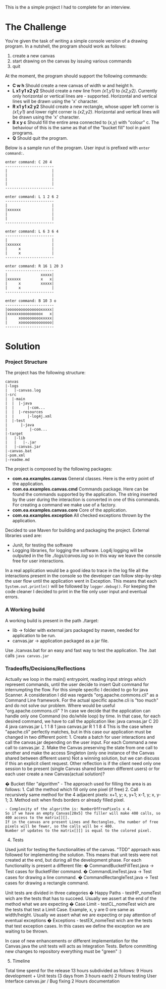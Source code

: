 This is the a simple project I had to complete for an interview.

# The Challenge
You're given the task of writing a simple console version of a drawing program. In a nutshell, the program should work as follows:
1. create a new canvas
2. start drawing on the canvas by issuing various commands
3. quit

At the moment, the program should support the following commands:
- __C w h__ Should create a new canvas of width w and height h.
- __L x1 y1 x2 y2__ Should create a new line from _(x1,y1)_ to _(x2,y2)_. Currently only horizontal or vertical lines are - supported. Horizontal and vertical lines will be drawn using the 'x' character.
- __R x1 y1 x2 y2__ Should create a new rectangle, whose upper left corner is _(x1,y1)_ and lower right corner is _(x2,y2)_. Horizontal and vertical lines will be drawn using the 'x' character.
- __B x y c__ Should fill the entire area connected to (x,y) with "colour" c. The behaviour of this is the same as that of the "bucket fill" tool in paint programs.
- __Q__ Should quit the program.

Below is a sample run of the program. User input is prefixed with `enter command:`.
```
enter command: C 20 4
----------------------
|                    |
|                    |
|                    |
|                    |
----------------------

enter command: L 1 2 6 2
----------------------
|                    |
|xxxxxx              |
|                    |
|                    |
----------------------

enter command: L 6 3 6 4
----------------------
|                    |
|xxxxxx              |
|     x              |
|     x              |
----------------------

enter command: R 16 1 20 3
----------------------
|               xxxxx|
|xxxxxx         x   x|
|     x         xxxxx|
|     x              |
----------------------

enter command: B 10 3 o
----------------------
|oooooooooooooooxxxxx|
|xxxxxxooooooooox   x|
|     xoooooooooxxxxx|
|     xoooooooooooooo|
----------------------
```


# Solution

### Project Structure
The project has the following structure:
```
canvas
|-logs
|   |-canvas.log 
|-src
|  |-main
|  |  |-java
|  |      |-com... 				
|  |  |-resources
|  |      |-log4j.xml 
|  |-test
|      |-java
|          |-com...				
|-target
|   |-lib
|   |   |-.jar  
|   |-canvas.jar 
|-canvas.bat 
|-pom.xml  
|-readme.md
```

The project is composed by the following packages:
- __com.ea.examples.canvas__
    General classes. Here is the entry point of the application.
- __com.ea.examples.canvas.cmd__
	Commands package. Here can be found the commands supported by the application. The string inserted by the user during the interaction is converted in one of this commands. For creating a command we make use of a factory.
- __com.ea.examples.canvas.core__
	Core of the application.
- __com.ea.examples.exception__
	All checked exceptions thrown by the application.


Decided to use Maven for building and packaging the project.
External libraries used are:
- Junit, for testing the software
- Logging libraries, for logging the software.  Log4j logging will be outputed in the file _./logs/canvas.log_ so in this way we leave the console free for user interactions. 

In a real application would be a good idea to trace in the log file all the interactions present in the console so the developer can follow step-by-step the user flow until the application went in Exception.
This means that each `System.out.println()` will be followed by `logger.debug()`. For keeping the code cleaner I decided to print in the file only user input and eventual errors.


	

###	A Working build

A working build is present in the path ./target:
-	lib -> folder with external jars packaged by maven, needed for application to be run.
-	canvas.jar -> application packaged as a jar file.

Use ./canvas.bat for an easy and fast way to test the application. The .bat calls `java canvas.jar`

###	Tradeoffs/Decisions/Reflections
Actually we loop in the main() entrypoint, reading input strings which represent commands, until the user decide to insert Quit command for interrumpting the flow.
	For this simple specific I decided to go for java Scanner.
	A consideration I did was regards "org.apache.commons.cli" as a Command Line framework. For the actual specific apache.cli is "too much" and do not solve our problem.
	Where would be useful "org.apache.commons.cli" ? 
	In case we decide that the application can handle only one Command (no do/while loop) by time.
	In that case, for each desired command, we have to call the application like: 
		java canvas.jar C 20 4
		java canvas.jar L 1 1 8 1
		java canvas.jar R 1 1 8 4
	This is the case where "apache.cli" perfectly matches, but in this case our application must be changed in two different point:
		1. Create a batch for user interactions and call the canvas.jar depending on the user input. For each Command a new call to canvas.jar.
		2. Make the Canvas preserving the state from one call to another and make the access Singleton (only one instance of the Canvas shared between different users)
	Not a winning solution, but we can discuss if this an explicit client request.
	Other reflection is if the client need only one session to be present (single Canvas shared between different users) or for each user create a new Canvas(actual solution)?
	
�	Bucket filler "algorithm"
	- The approach used for filling the area is as follows:
		1. Call the method which fill only one pixel (if free)
		2. Call recursively same method for the 4 adjacent pixels: x+1, y; x, y+1; x-1, y; x, y-1;
		3. Method exit when finds borders or already filled pixel.
		
	- Complexity of the algorithm is: NumberOfFreePixels x 4.
	So if we have an empty Canvas[20x5] the filler will make 400 calls, so 400 access to the matrix[][].
	If in the canvas are present Lines and Rectangles, the number of free pixels will be fewer, so the calls will be < 400.
	Number of updates to the matrix[][] is equal to the colored pixel.
	

4.	Tests

Used junit for testing the functionalities of the canvas.
"TDD" approach was followed for implementing the solution.
This means that unit tests were not created at the end, but during all the development phase.
For each functionality is present a different file:
�	CommandBucketFillTest.java -> Test cases for BucketFiller command.
�	CommandLineTest.java -> Test cases for drawing a line command.
�	CommandRectangleTest.java -> Test cases for drawing a rectangle command.

Unit tests are divided in three categories
	� Happy Paths - testHP_nomeTest wich are the tests that has to succeed. Usually we assert at the end of the method what we are expecting
	� Case Limit  - testCL_nomeTest wich are the tests that test a Limit Case. Example, x, y are 0 ore same as width/height. 
					Usually we assert what we are expecting or pay attention of eventual exceptions
	� Exceptions  - testEX_nomeTest wich are the tests that test exception cases. In this cases we define the exception we are waiting to be thrown.

In case of new enhancements or different implementation for the Canvas.java the unit tests will acts as Integration Tests. 
Before committing new changes to repository everything must be "green" :) 


5.	Timeline

Total time spend for the release 13 hours subdivided as follows:
	9 Hours development + Unit tests  (3 days from 3 hours each)
	2 Hours testing User Interface canvas.jar  / Bug fixing
	2 Hours documentation